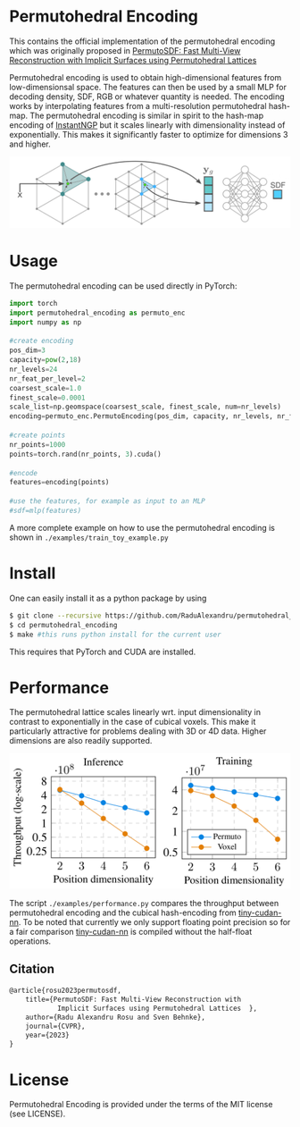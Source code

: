 # Permutohedral Encoding 

This contains the official implementation of the permutohedral encoding which was originally proposed in [PermutoSDF: Fast Multi-View Reconstruction with Implicit Surfaces using Permutohedral Lattices](https://arxiv.org/abs/2211.12562) 

Permutohedral encoding is used to obtain high-dimensional features from low-dimensionsal space. The features can then be used by a small MLP for decoding density, SDF, RGB or whatever quantity is needed. The encoding works by interpolating features from a multi-resolution permutohedral hash-map.
The permutohedral encoding is similar in spirit to the hash-map encoding of [InstantNGP] but it scales linearly with dimensionality instead of exponentially. This makes it significantly faster to optimize for dimensions 3 and higher. 


<p align="middle">
  <img src="imgs/drawing5_cropped_2_c_enchanced3c.png" width="550" />
</p>

# Usage

The permutohedral encoding can be used directly in PyTorch:

```py
import torch
import permutohedral_encoding as permuto_enc
import numpy as np

#create encoding
pos_dim=3
capacity=pow(2,18) 
nr_levels=24 
nr_feat_per_level=2 
coarsest_scale=1.0 
finest_scale=0.0001 
scale_list=np.geomspace(coarsest_scale, finest_scale, num=nr_levels)
encoding=permuto_enc.PermutoEncoding(pos_dim, capacity, nr_levels, nr_feat_per_level, scale_list)

#create points
nr_points=1000
points=torch.rand(nr_points, 3).cuda()

#encode
features=encoding(points)

#use the features, for example as input to an MLP
#sdf=mlp(features) 
```

A more complete example on how to use the permutohedral encoding is shown in `./examples/train_toy_example.py`

<!--
### Example 

SDF 
-->


# Install

One can easily install it as a python package by using

```sh
$ git clone --recursive https://github.com/RaduAlexandru/permutohedral_encoding
$ cd permutohedral_encoding
$ make #this runs python install for the current user
```

This requires that PyTorch and CUDA are installed. 


# Performance


The permutohedral lattice scales linearly wrt. input dimensionality in contrast to exponentially in the case of cubical voxels. This make it particularly attractive for problems dealing with 3D or 4D data. Higher dimensions are also readily supported. 
<p align="middle">
  <img src="imgs/perf.png" width="550" />
</p>

The script `./examples/performance.py` compares the throughput between permutohedral encoding and the cubical hash-encoding from [tiny-cudan-nn].
To be noted that currently we only support floating point precision so for a fair comparison [tiny-cudan-nn] is compiled without the half-float operations.


## Citation

```
@article{rosu2023permutosdf,
    title={PermutoSDF: Fast Multi-View Reconstruction with 
            Implicit Surfaces using Permutohedral Lattices  },
    author={Radu Alexandru Rosu and Sven Behnke},
    journal={CVPR},
    year={2023}
}
```

   [EasyPBR]: <https://github.com/RaduAlexandru/easy_pbr>
   [DataLoaders]: <https://github.com/RaduAlexandru/data_loaders>
   [InstantNGP]: <https://github.com/NVlabs/instant-ngp>
   [tiny-cudan-nn]: <https://github.com/NVlabs/tiny-cuda-nn> 










# License
Permutohedral Encoding is provided under the terms of the MIT license (see LICENSE).